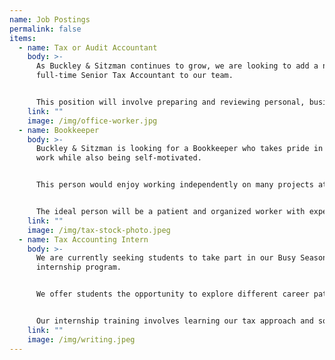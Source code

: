 ```yaml
---
name: Job Postings
permalink: false
items:
  - name: Tax or Audit Accountant
    body: >-
      As Buckley & Sitzman continues to grow, we are looking to add a new
      full-time Senior Tax Accountant to our team.


      This position will involve preparing and reviewing personal, business and non-profit tax returns, advising individual and business clients on current tax planning strategies, and supporting other members of our team by providing exceptional client service.
    link: ""
    image: /img/office-worker.jpg
  - name: Bookkeeper
    body: >-
      Buckley & Sitzman is looking for a Bookkeeper who takes pride in their
      work while also being self-motivated.


      This person would enjoy working independently on many projects at once and embrace the importance of completing accurate work. Candidates will be responsible for a broad range of tasks.


      The ideal person will be a patient and organized worker with experience and knowledge in the accounting industry. We will value your attention to detail, cooperative attitude, and the ability to do your job consistently. The candidate will appreciate working with colleagues in a friendly environment that has a strong sense of family.
    link: ""
    image: /img/tax-stock-photo.jpeg
  - name: Tax Accounting Intern
    body: >-
      We are currently seeking students to take part in our Busy Season
      internship program.


      We offer students the opportunity to explore different career paths, work on meaningful client engagement, interact with firm partners, managers, and staff, participate in office meetings and social events, and gain an inside look into our unique firm culture.


      Our internship training involves learning our tax approach and software to gain experience preparing both individual and business tax returns, and supporting other members of our team by providing exceptional client service.
    link: ""
    image: /img/writing.jpeg
---
```

